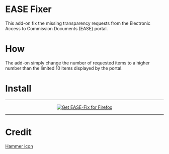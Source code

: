 # EASE Fixer
This add-on fix the missing transparency requests from the Electronic Access to Commission Documents (EASE) portal.

# How
The add-on simply change the number of requested items to a higher number than the limited 10 items displayed by the portal.

# Install
***

<p align="center">
<a class="install-ok" href="https://github.com/naelopode/EASE-fixer/releases/download/v1.0.0/ease_fix.xpi"><img src="https://user-images.githubusercontent.com/585534/107280546-7b9b2a00-6a26-11eb-8f9f-f95932f4bfec.png" alt="Get EASE-Fix for Firefox"></a>
</p>

***

# Credit
[Hammer icon](https://thenounproject.com/icon/hammer-7168488/)
